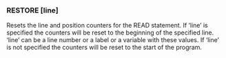 

### RESTORE [line]

 Resets the line and position counters for the READ statement. If ‘line’ is specified the counters will be reset to the beginning of the specified line. ‘line’ can be a line number or a label or a variable with these values. If ‘line’ is not specified the counters will be reset to the start of the program.